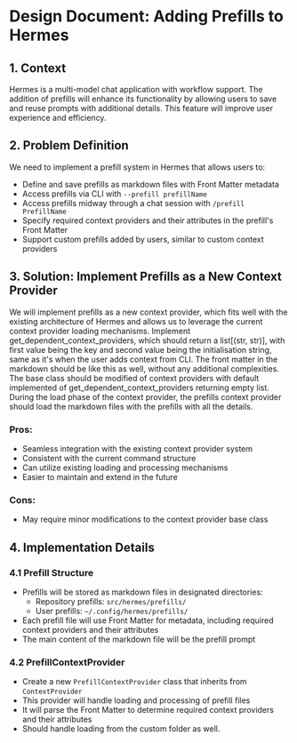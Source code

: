 # Design Document: Adding Prefills to Hermes

## 1. Context
Hermes is a multi-model chat application with workflow support. The addition of prefills will enhance its functionality by allowing users to save and reuse prompts with additional details. This feature will improve user experience and efficiency.

## 2. Problem Definition
We need to implement a prefill system in Hermes that allows users to:
- Define and save prefills as markdown files with Front Matter metadata
- Access prefills via CLI with `--prefill prefillName`
- Access prefills midway through a chat session with `/prefill PrefillName`
- Specify required context providers and their attributes in the prefill's Front Matter
- Support custom prefills added by users, similar to custom context providers

## 3. Solution: Implement Prefills as a New Context Provider

We will implement prefills as a new context provider, which fits well with the existing architecture of Hermes and allows us to leverage the current context provider loading mechanisms.
Implement get_dependent_context_providers, which should return a list[(str, str)], with first value being the key and second value being the initialisation string, same as it's when the user adds context from CLI.
The front matter in the markdown should be like this as well, without any additional complexities.
The base class should be modified of context providers with default implemented of get_dependent_context_providers returning empty list.
During the load phase of the context provider, the prefills context provider should load the markdown files with the prefills with all the details.


### Pros:
- Seamless integration with the existing context provider system
- Consistent with the current command structure
- Can utilize existing loading and processing mechanisms
- Easier to maintain and extend in the future

### Cons:
- May require minor modifications to the context provider base class

## 4. Implementation Details

### 4.1 Prefill Structure
- Prefills will be stored as markdown files in designated directories:
  - Repository prefills: `src/hermes/prefills/`
  - User prefills: `~/.config/hermes/prefills/`
- Each prefill file will use Front Matter for metadata, including required context providers and their attributes
- The main content of the markdown file will be the prefill prompt

### 4.2 PrefillContextProvider
- Create a new `PrefillContextProvider` class that inherits from `ContextProvider`
- This provider will handle loading and processing of prefill files
- It will parse the Front Matter to determine required context providers and their attributes
- Should handle loading from the custom folder as well.

